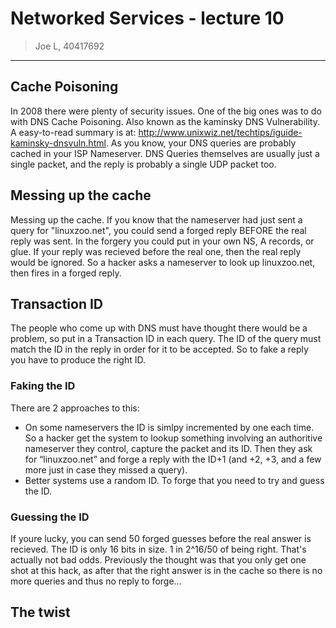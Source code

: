 # Networked Services - lecture 10

> Joe L, 40417692

----

## Cache Poisoning

In 2008 there were plenty of security issues. One of the big ones was to do with DNS Cache Poisoning. Also known as the kaminsky DNS Vulnerability. A easy-to-read summary is at: http://www.unixwiz.net/techtips/iguide-kaminsky-dnsvuln.html. As you know, your DNS queries are probably cached in your ISP Nameserver. DNS Queries themselves are usually just a single packet, and the reply is probably a single UDP packet too.

## Messing up the cache

Messing up the cache. If you know that the nameserver had just sent a query for "linuxzoo.net", you could send a forged reply BEFORE the real reply was sent. In the forgery you could put in your own NS, A records, or glue. If your reply was recieved before the real one, then the real reply would be ignored. So a hacker asks a nameserver to look up linuxzoo.net, then fires in a forged reply.

## Transaction ID

The people who come up with DNS must have thought there would be a problem, so put in a Transaction ID in each query. The ID of the query must match the ID in the reply in order for it to be accepted. So to fake a reply you have to produce the right ID.

### Faking the ID

There are 2 approaches to this:

- On some nameservers the ID is simlpy incremented by one each time. So a hacker get the system to lookup something involving an authoritive nameserver they control, capture the packet and its ID. Then they ask for “linuxzoo.net” and forge a reply with the ID+1 (and +2, +3, and a few more just in case they missed a query).
- Better systems use a random ID. To forge that you need to try and guess the ID.

### Guessing the ID

If youre lucky, you can send 50 forged guesses before the real answer is recieved. The ID is only 16 bits in size. 1 in 2^16/50 of being right. That's actually not bad odds. Previously the thought was that you only get one shot at this hack, as after that the right answer is in the cache so there is no more queries and thus no reply to forge...

## The twist

